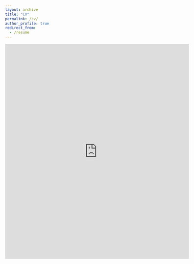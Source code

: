 ```yaml
---
layout: archive
title: "CV"
permalink: /cv/
author_profile: true
redirect_from:
  - /resume
---
```


<embed src="https://lorenzo-bernabei.github.io/files/cv.pdf" width="600" height="700" type='application/pdf'/> 
